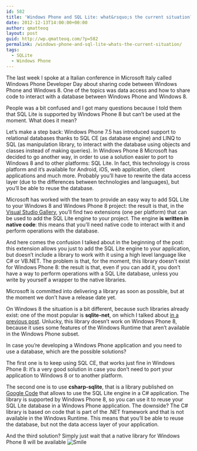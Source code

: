 ```yaml
---
id: 582
title: 'Windows Phone and SQL Lite: what&rsquo;s the current situation?'
date: 2012-12-13T14:00:00+00:00
author: qmatteoq
layout: post
guid: http://wp.qmatteoq.com/?p=582
permalink: /windows-phone-and-sql-lite-whats-the-current-situation/
tags:
  - SQLite
  - Windows Phone
---
```

The last week I spoke at a Italian conference in Microsoft Italy called Windows Phone Developer Day about sharing code between Windows Phone and Windows 8. One of the topics was data access and how to share code to interact with a database between Windows Phone and Windows 8.

People was a bit confused and I got many questions because I told them that SQL Lite is supported by Windows Phone 8 but can’t be used at the moment. What does it mean?

Let’s make a step back: Windows Phone 7.5 has introduced support to relational databases thanks to SQL CE (as database engine) and LINQ to SQL (as manipulation library, to interact with the database using objects and classes instead of making queries). In Windows Phone 8 Microsoft has decided to go another way, in order to use a solution easier to port to Windows 8 and to other platforms: SQL Lite. In fact, this technology is cross platform and it’s available for Android, iOS, web application, client applications and much more. Probably you’ll have to rewrite the data access layer (due to the differences between technologies and languages), but you’ll be able to reuse the database.

Microsoft has worked with the team to provide an easy way to add SQL Lite to your Windows 8 and Windows Phone 8 project: the result is that, in the <a href="http://visualstudiogallery.msdn.microsoft.com/" target="_blank">Visual Studio Gallery</a>, you’ll find two extensions (one per platform) that can be used to add the SQL Lite engine to your project. The engine **is written in native code**: this means that you’ll need native code to interact with it and perform operations with the database.

And here comes the confusion I talked about in the beginning of the post: this extension allows you just to add the SQL Lite engine to your application, but doesn’t include a library to work with it using a high level language like C# or VB.NET. The problem is that, for the moment, this library doesn’t exist for Windows Phone 8: the result is that, even if you can add it, you don’t have a way to perform operations with a SQL Lite database, unless you write by yourself a wrapper to the native libraries.

Microsoft is committed into delivering a library as soon as possible, but at the moment we don’t have a release date yet.

On Windows 8 the situation is a bit different, because such libraries already exist: one of the most popular is **sqlite-net**, on which I talked about <a href="http://wp.qmatteoq.com/using-sqlite-in-your-windows-8-metro-style-applications/" target="_blank">in a previous post</a>. Unlucky, this library doesn’t work on Windows Phone 8, because it uses some features of the Windows Runtime that aren’t available in the Windows Phone subset.

In case you’re developing a Windows Phone application and you need to use a database, which are the possible solutions?

The first one is to keep using SQL CE, that works just fine in Windows Phone 8: it’s a very good solution in case you don’t need to port your application to Windows 8 or to another platform.

The second one is to use **csharp-sqlite**, that is a library published on <a href="http://code.google.com/p/csharp-sqlite/" target="_blank">Google Code</a> that allows to use the SQL Lite engine in a C# application. The library is supported by Windows Phone 8, so you can use it to reuse your SQL Lite database in a Windows Phone application. The downside? The C# library is based on code that is part of the .NET framework and that is not available in the Windows Runtime. This means that you’ll be able to reuse the database, but not the data access layer of your application.

And the third solution? Simply just wait that a native library for Windows Phone 8 will be available <img class="wlEmoticon wlEmoticon-smile" style="border-top-style: none; border-left-style: none; border-bottom-style: none; border-right-style: none" alt="Smile" src="https://i2.wp.com/wp.qmatteoq.com/wp-content/uploads/2012/12/wlEmoticon-smile.png?w=640" data-recalc-dims="1" />